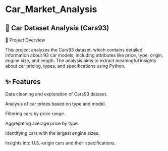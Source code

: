 # Car_Market_Analysis

## 🚗 Car Dataset Analysis (Cars93)
📌 Project Overview

This project analyzes the Cars93 dataset, which contains detailed information about 93 car models, including attributes like price, type, origin, engine size, and length. The analysis aims to extract meaningful insights about car pricing, types, and specifications using Python.

## ✨ Features

Data cleaning and exploration of Cars93 dataset.

Analysis of car prices based on type and model.

Filtering cars by price range.

Aggregating average price by type.

Identifying cars with the largest engine sizes.

Insights into U.S.-origin cars and their specifications.
